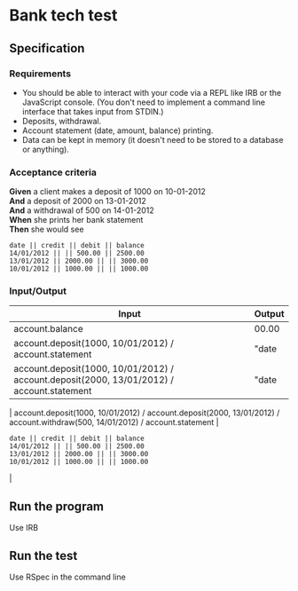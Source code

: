 # Bank tech test

## Specification

### Requirements

* You should be able to interact with your code via a REPL like IRB or the JavaScript console.  (You don't need to implement a command line interface that takes input from STDIN.)
* Deposits, withdrawal.
* Account statement (date, amount, balance) printing.
* Data can be kept in memory (it doesn't need to be stored to a database or anything).

### Acceptance criteria

**Given** a client makes a deposit of 1000 on 10-01-2012  
**And** a deposit of 2000 on 13-01-2012  
**And** a withdrawal of 500 on 14-01-2012  
**When** she prints her bank statement  
**Then** she would see

```
date || credit || debit || balance
14/01/2012 || || 500.00 || 2500.00
13/01/2012 || 2000.00 || || 3000.00
10/01/2012 || 1000.00 || || 1000.00
```

### Input/Output
| Input    | Output   |
| --- | --- |
| account.balance | 00.00 |
| account.deposit(1000, 10/01/2012) / account.statement | "date || credit || debit || balance\n10/01/2012 || 1000.00 || || 1000.00" |
| account.deposit(1000, 10/01/2012) / account.deposit(2000, 13/01/2012) / account.statement | "date || credit || debit || balance/n13/01/2012 || 2000.00 || || 3000.00/n10/01/2012 || 1000.00 || || 1000.00" |

| account.deposit(1000, 10/01/2012) / account.deposit(2000, 13/01/2012) / account.withdraw(500, 14/01/2012) / account.statement |
```
date || credit || debit || balance
14/01/2012 || || 500.00 || 2500.00
13/01/2012 || 2000.00 || || 3000.00
10/01/2012 || 1000.00 || || 1000.00
```
|
## Run the program
Use IRB

## Run the test
Use RSpec in the command line 
